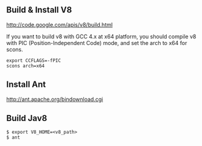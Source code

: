 ## Build & Install V8

http://code.google.com/apis/v8/build.html

If you want to build v8 with GCC 4.x at x64 platform, you should compile v8 with PIC (Position-Independent Code) mode, and set the arch to x64 for scons.

    export CCFLAGS=-fPIC
    scons arch=x64

## Install Ant

http://ant.apache.org/bindownload.cgi

## Build Jav8

    $ export V8_HOME=<v8_path>
    $ ant
